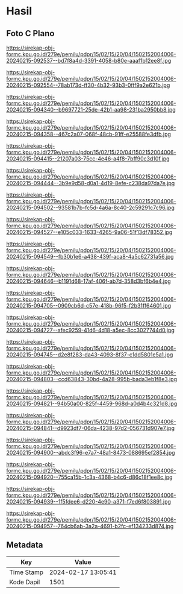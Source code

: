 # Hasil

## Foto C Plano

https://sirekap-obj-formc.kpu.go.id/279e/pemilu/pdpr/15/02/15/20/04/1502152004006-20240215-092537--bd7f8a4d-3391-4058-b80e-aaaf1b12ee8f.jpg

https://sirekap-obj-formc.kpu.go.id/279e/pemilu/pdpr/15/02/15/20/04/1502152004006-20240215-092554--78ab173d-ff30-4b32-93b3-0fff9a2e621b.jpg

https://sirekap-obj-formc.kpu.go.id/279e/pemilu/pdpr/15/02/15/20/04/1502152004006-20240215-094340--b9697721-25de-42b1-aa98-231ba2950bb8.jpg

https://sirekap-obj-formc.kpu.go.id/279e/pemilu/pdpr/15/02/15/20/04/1502152004006-20240215-094358--467c2a07-068f-48cb-91ff-e25588fe3dfb.jpg

https://sirekap-obj-formc.kpu.go.id/279e/pemilu/pdpr/15/02/15/20/04/1502152004006-20240215-094415--21207a03-75cc-4e46-a4f8-7bff90c3d10f.jpg

https://sirekap-obj-formc.kpu.go.id/279e/pemilu/pdpr/15/02/15/20/04/1502152004006-20240215-094444--3b9e9d58-d0a1-4d19-8efe-c238da97da7e.jpg

https://sirekap-obj-formc.kpu.go.id/279e/pemilu/pdpr/15/02/15/20/04/1502152004006-20240215-094502--93581b7b-fc5d-4a6a-8c40-2c59291c7c96.jpg

https://sirekap-obj-formc.kpu.go.id/279e/pemilu/pdpr/15/02/15/20/04/1502152004006-20240215-094527--e105c033-1633-4265-9a06-51f13df78352.jpg

https://sirekap-obj-formc.kpu.go.id/279e/pemilu/pdpr/15/02/15/20/04/1502152004006-20240215-094549--fb30b1e6-a438-439f-aca8-4a5c62731a56.jpg

https://sirekap-obj-formc.kpu.go.id/279e/pemilu/pdpr/15/02/15/20/04/1502152004006-20240215-094646--b1191d68-17af-406f-ab7d-358d3bf6b4e4.jpg

https://sirekap-obj-formc.kpu.go.id/279e/pemilu/pdpr/15/02/15/20/04/1502152004006-20240215-094705--0909cb6d-c57e-418b-96f5-f2b31ff64601.jpg

https://sirekap-obj-formc.kpu.go.id/279e/pemilu/pdpr/15/02/15/20/04/1502152004006-20240215-094727--afec9259-41d6-4d18-a5ec-8cc3027744d0.jpg

https://sirekap-obj-formc.kpu.go.id/279e/pemilu/pdpr/15/02/15/20/04/1502152004006-20240215-094745--d2e8f283-da43-4093-8f37-c1dd5801e5a1.jpg

https://sirekap-obj-formc.kpu.go.id/279e/pemilu/pdpr/15/02/15/20/04/1502152004006-20240215-094803--ccd63843-30bd-4a28-995b-bada3eb1f8e3.jpg

https://sirekap-obj-formc.kpu.go.id/279e/pemilu/pdpr/15/02/15/20/04/1502152004006-20240215-094821--94b50a00-825f-4459-968d-a0d4b4c321d8.jpg

https://sirekap-obj-formc.kpu.go.id/279e/pemilu/pdpr/15/02/15/20/04/1502152004006-20240215-094841--d9923df7-06da-4238-97d2-056731d907e7.jpg

https://sirekap-obj-formc.kpu.go.id/279e/pemilu/pdpr/15/02/15/20/04/1502152004006-20240215-094900--abdc3f96-e7a7-48a1-8473-088695ef2854.jpg

https://sirekap-obj-formc.kpu.go.id/279e/pemilu/pdpr/15/02/15/20/04/1502152004006-20240215-094920--755ca15b-1c3a-4368-b4c6-d86c18f1ee8c.jpg

https://sirekap-obj-formc.kpu.go.id/279e/pemilu/pdpr/15/02/15/20/04/1502152004006-20240215-094939--1f5fdee6-d220-4e90-a371-f7ed6f803891.jpg

https://sirekap-obj-formc.kpu.go.id/279e/pemilu/pdpr/15/02/15/20/04/1502152004006-20240215-094957--764cb6ab-3a2a-4691-b2fc-ef134233d874.jpg


## Metadata

| Key        | Value               |
| ---------- | ------------------- |
| Time Stamp | 2024-02-17 13:05:41 |
| Kode Dapil | 1501                |



